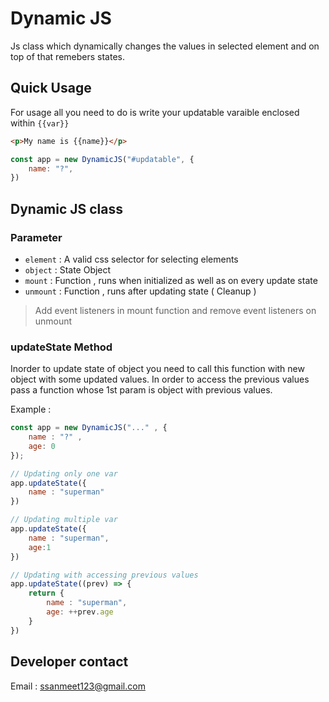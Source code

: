 # Dynamic JS

Js class which dynamically changes the values in selected element and on top of that remebers states.

## Quick Usage

For usage all you need to do is write your updatable varaible enclosed within `{{var}}`

```html
<p>My name is {{name}}</p>
```

```js
const app = new DynamicJS("#updatable", {
    name: "?",
})
```

## Dynamic JS class

### Parameter

- `element` : A valid css selector for selecting elements
- `object` : State Object
- `mount` : Function , runs when initialized as well as on every update state
- `unmount` : Function , runs after updating state ( Cleanup )

> Add event listeners in mount function and remove event listeners on unmount

### updateState Method

Inorder to update state of object you need to call this function with new object with some updated values. In order to access the previous values pass a function whose 1st param is object with previous values.

Example :

```js
const app = new DynamicJS("..." , { 
    name : "?" , 
    age: 0
});
```

```js
// Updating only one var
app.updateState({
    name : "superman"
})
```

```js
// Updating multiple var
app.updateState({
    name : "superman",
    age:1
})
```

```js
// Updating with accessing previous values
app.updateState((prev) => {
    return {
        name : "superman",
        age: ++prev.age
    }
})
```

## Developer contact

Email : ssanmeet123@gmail.com
